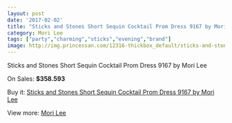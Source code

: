 ```yaml
---
layout: post
date: '2017-02-02'
title: "Sticks and Stones Short Sequin Cocktail Prom Dress 9167 by Mori Lee"
category: Mori Lee
tags: ["party","charming","sticks","evening","brand"]
image: http://img.princessan.com/12316-thickbox_default/sticks-and-stones-short-sequin-cocktail-prom-dress-9167-by-mori-lee.jpg
---
```

Sticks and Stones Short Sequin Cocktail Prom Dress 9167 by Mori Lee

On Sales: **$358.593**
<a href="https://www.princessan.com/en/mori-lee/5831-sticks-and-stones-short-sequin-cocktail-prom-dress-9167-by-mori-lee.html"><amp-img layout="responsive" width="600" height="600" src="//img.princessan.com/12316-thickbox_default/sticks-and-stones-short-sequin-cocktail-prom-dress-9167-by-mori-lee.jpg" alt="Sticks and Stones Short Sequin Cocktail Prom Dress 9167 by Mori Lee 0" /></a>

Buy it: [Sticks and Stones Short Sequin Cocktail Prom Dress 9167 by Mori Lee](https://www.princessan.com/en/mori-lee/5831-sticks-and-stones-short-sequin-cocktail-prom-dress-9167-by-mori-lee.html "Sticks and Stones Short Sequin Cocktail Prom Dress 9167 by Mori Lee")

View more: [Mori Lee](https://www.princessan.com/en/46-mori-lee "Mori Lee")